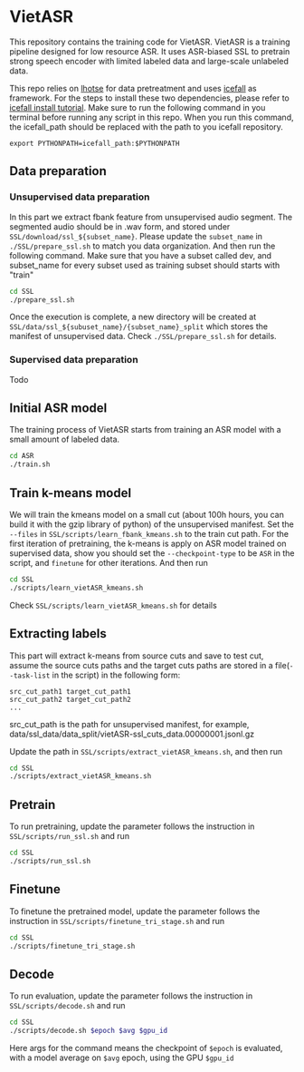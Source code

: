 # VietASR

This repository contains the training code for VietASR.
VietASR is a training pipeline designed for low resource ASR. It uses ASR-biased SSL to pretrain strong speech encoder with limited labeled data and large-scale unlabeled data. 

 This repo relies on [lhotse](https://github.com/lhotse-speech/lhotse) for data pretreatment and uses [icefall](https://github.com/k2-fsa/icefall) as framework. For the steps to install these two dependencies, please refer to [icefall install tutorial](https://k2-fsa.github.io/icefall/installation/index.html). Make sure to run the following command in you terminal before running any script in this repo. When you run this command, the icefall_path should be replaced with the path to you icefall repository.
 ```shell
 export PYTHONPATH=icefall_path:$PYTHONPATH
 ```
 

## Data preparation
### Unsupervised data preparation
In this part we extract fbank feature from unsupervised audio segment. The segmented audio should be in .wav form, and stored under ```SSL/download/ssl_${subset_name}```. Please update the   ```subset_name``` in ```./SSL/prepare_ssl.sh``` to match you data organization. And then run the following command. Make sure that you have a subset called dev, and subset_name for every subset used as training subset should starts with "train"
```bash
cd SSL
./prepare_ssl.sh
```
Once the execution is complete, a new directory will be created at  ```SSL/data/ssl_${subuset_name}/{subset_name}_split``` which stores the manifest of unsupervised data.
Check ```./SSL/prepare_ssl.sh``` for details.
### Supervised data preparation
Todo

## Initial ASR model
The training process of VietASR starts from training an ASR model with a small amount of labeled data.
```bash
cd ASR
./train.sh
```

## Train k-means model
We will train the kmeans model on a small cut (about 100h hours, you can build it with the gzip library of python) of the unsupervised manifest. Set the ```--files``` in ```SSL/scripts/learn_fbank_kmeans.sh``` to the train cut path. For the first iteration of pretraining, the k-means is apply on ASR model trained on supervised data, show you should set the ```--checkpoint-type``` to be ```ASR``` in the script, and ```finetune``` for other iterations. And then run

```bash
cd SSL
./scripts/learn_vietASR_kmeans.sh
```

Check ```SSL/scripts/learn_vietASR_kmeans.sh``` for details


## Extracting labels

This part will extract k-means from source cuts and save to test cut, assume the source cuts paths and the target cuts paths are stored in a file(```--task-list``` in the script) in the following form:
```
src_cut_path1 target_cut_path1
src_cut_path2 target_cut_path2
...
```
src_cut_path is the path for unsupervised manifest, for example, data/ssl_data/data_split/vietASR-ssl_cuts_data.00000001.jsonl.gz

Update the path in ```SSL/scripts/extract_vietASR_kmeans.sh```, and then run
```bash
cd SSL
./scripts/extract_vietASR_kmeans.sh
```

## Pretrain
To run pretraining, update the parameter follows the instruction in ```SSL/scripts/run_ssl.sh``` and run
```bash
cd SSL
./scripts/run_ssl.sh
```
## Finetune
To finetune the pretrained model, update the parameter follows the instruction in ```SSL/scripts/finetune_tri_stage.sh``` and run
```bash
cd SSL
./scripts/finetune_tri_stage.sh
```
## Decode
To run evaluation, update the parameter follows the instruction in ```SSL/scripts/decode.sh``` and run
```bash
cd SSL
./scripts/decode.sh $epoch $avg $gpu_id
```
Here args for the command means the checkpoint of ```$epoch``` is evaluated, with a model average on ```$avg``` epoch, using the GPU ```$gpu_id```

